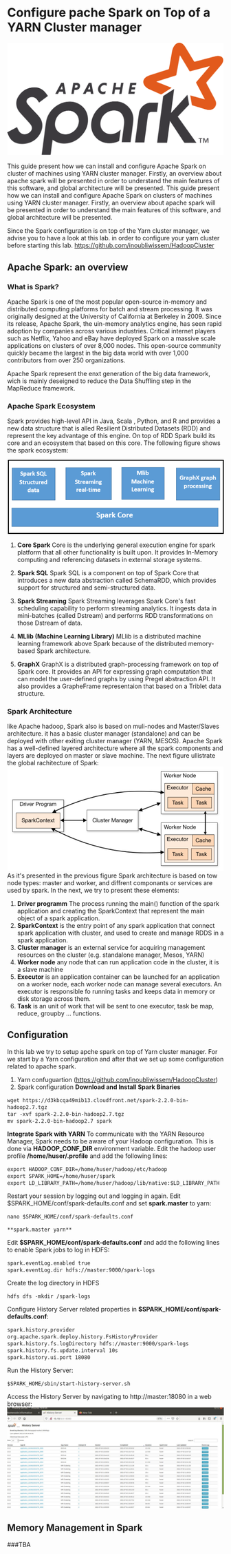 # Configure pache Spark on Top of a YARN Cluster manager
![alt text](spark.png "apache spark")

This guide present how we can install and configure Apache Spark on cluster of machines using YARN cluster manager.  Firstly, an overview about apache spark will be presented in order to understand the main features of this software, and global architecture will be presented.
This guide present how we can install and configure Apache Spark on clusters of machines using YARN cluster manager.  Firstly, an overview about apache spark will be presented in order to understand the main features of this software, and global architecture will be presented.

Since the Spark configuration is on top of the Yarn cluster manager, we advise you to have a look at this lab. in order to configure your yarn cluster before starting this lab.
https://github.com/inoubliwissem/HadoopCluster 
## Apache Spark: an overview
### What is Spark?
Apache Spark is one of the most popular open-source  in-memory and distributed computing platforms for  batch and stream processing.  It was originally designed at the University of California at Berkeley in 2009.
Since its release, Apache Spark, the uin-memory analytics engine, has seen rapid adoption by companies across various industries. Critical internet players such as Netflix, Yahoo and eBay have deployed Spark on a massive scale applications  on clusters of over 8,000 nodes. This open-source community quickly became the largest in the big data world with over 1,000 contributors from over 250 organizations.

Apache Spark represent the enxt generation of the big data framework, wich is mainly deseigned to  reduce the  Data Shuffling step in the MapReduce framework.
### Apache Spark Ecosystem
Spark  provides high-level API in Java, Scala , Python, and R and provides a new data structure that is alled Resilient Distributed Datasets (RDD)  and represent the key advantage of this engine. On top of RDD Spark build its core and an ecosystem that based on this core. The following figure shows the spark ecosystem:

![alt text](ecosystem.png "apache spark ecosystem")
1)  **Core Spark** Core is the underlying general execution engine for spark platform that all other functionality is built upon. It provides In-Memory computing and referencing datasets in external storage systems.

2) **Spark SQL** Spark SQL is a component on top of Spark Core that introduces a new data abstraction called SchemaRDD, which provides support for structured and semi-structured data.

3) **Spark Streaming** Spark Streaming leverages Spark Core's fast scheduling capability to perform streaming analytics. It ingests data in mini-batches (called Dstream) and performs RDD transformations on those Dstream of data.

4) **MLlib (Machine Learning Library)** MLlib is a distributed machine learning framework above Spark because of the distributed memory-based Spark architecture.

5) **GraphX** GraphX is a distributed graph-processing framework on top of Spark core. It provides an API for expressing graph computation that can model the user-defined graphs by using Pregel abstraction API. It also provides a GrapheFrame representaion that based on a Triblet data structure.

### Spark Architecture
like Apache hadoop, Spark also   is based on muli-nodes  and  Master/Slaves  architecture. it has a basic cluster manager (standalone) and can be deployed with other exiting cluster manager (YARN, MESOS).
Apache Spark has a well-defined layered architecture where all the spark components and layers are deployed on master or slave machine. The next figure ullistrate the global rachitecture of Spark:
![alt text](architecture.png "apache spark ecosystem")
As it's presented in the previous figure Spark architecture is based on tow node types: master and worker, and diffrent componants or services are used by spark. In the next, we try to present these elements:
1) **Driver programm**  The process running the main() function of the spark application and creating the SparkContext that represent the main object of a spark application.
2) **SparkContext** is the entry point of any spark application that connect spark application with cluster, and used to create and manage RDDS in a spark application.
3)  **Cluster manager**   is an external service for acquiring management resources on the cluster (e.g. standalone manager, Mesos, YARN)
4) **Worker node**  any node that can run application code in the cluster, it is a slave machine
5) **Executor**  is an application container can be launched for an application on a worker node, each worker node can manage several executors. An executor is responsible fo  running tasks and keeps data in memory or disk storage across them.
6) **Task**  is an unit of work that will be sent to one executor, task be map, reduce, groupby ... functions.

## Configuration
In this lab we try to setup apche spark on top of Yarn cluster manager. For we start by a Yarn configuration and after that we set up some configuration related to apache spark.
1) Yarn confuguartion (https://github.com/inoubliwissem/HadoopCluster)
2) Spark configuration
**Download and Install Spark Binaries**
```{r, engine='bash', count_lines}
wget https://d3kbcqa49mib13.cloudfront.net/spark-2.2.0-bin-hadoop2.7.tgz
tar -xvf spark-2.2.0-bin-hadoop2.7.tgz
mv spark-2.2.0-bin-hadoop2.7 spark
```
**Integrate Spark with YARN**
To communicate with the YARN Resource Manager, Spark needs to be aware of your Hadoop configuration. This is done via **HADOOP_CONF_DIR** environment variable. 
Edit the hadoop user profile **/home/huser/.profile** and add the following lines:

```{r, engine='bash', count_lines}
export HADOOP_CONF_DIR=/home/huser/hadoop/etc/hadoop
export SPARK_HOME=/home/huser/spark
export LD_LIBRARY_PATH=/home/huser/hadoop/lib/native:$LD_LIBRARY_PATH
```
Restart your session by logging out and logging in again.
Edit $SPARK_HOME/conf/spark-defaults.conf and set **spark.master** to yarn:
```{r, engine='bash', count_lines}
nano $SPARK_HOME/conf/spark-defaults.conf
```
```{r, engine='bash', count_lines}
**spark.master yarn**
```
Edit **$SPARK_HOME/conf/spark-defaults.conf** and add the following lines to enable Spark jobs to log in HDFS:
```{r, engine='bash', count_lines}
spark.eventLog.enabled true
spark.eventLog.dir hdfs://master:9000/spark-logs
```
Create the log directory in HDFS
```{r, engine='bash', count_lines}
hdfs dfs -mkdir /spark-logs
```
Configure History Server related properties in **$SPARK_HOME/conf/spark-defaults.conf**:
```{r, engine='bash', count_lines}
spark.history.provider org.apache.spark.deploy.history.FsHistoryProvider
spark.history.fs.logDirectory hdfs://master:9000/spark-logs
spark.history.fs.update.interval 10s
spark.history.ui.port 18080
```
Run the History Server:
```{r, engine='bash', count_lines}
$SPARK_HOME/sbin/start-history-server.sh
```
Access the History Server by navigating to http://master:18080 in a web browser:
![alt text](history.png "apache spark history")
## Memory Management in Spark
###TBA
